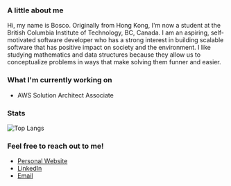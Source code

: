### A little about me
Hi, my name is Bosco. Originally from Hong Kong, I'm now a student at the British Columbia Institute of Technology, BC, Canada. I am an aspiring, self-motivated software developer who has a strong interest in building scalable software that has positive impact on society and the environment. I like studying mathematics and data structures because they allow us to conceptualize problems in ways that make solving them funner and easier.

### What I'm currently working on
* AWS Solution Architect Associate

### Stats 
![Top Langs](https://github-readme-stats.vercel.app/api/top-langs/?username=BoscoCHW&langs_count=10&layout=compact&hide=css,ejs,html) 


### Feel free to reach out to me!
* [Personal Website](https://bosco-chan.netlify.app/)
* [LinkedIn](https://linkedin.com/in/boscochw/)
* [Email](mailto:bosco.chw@gmail.com)
